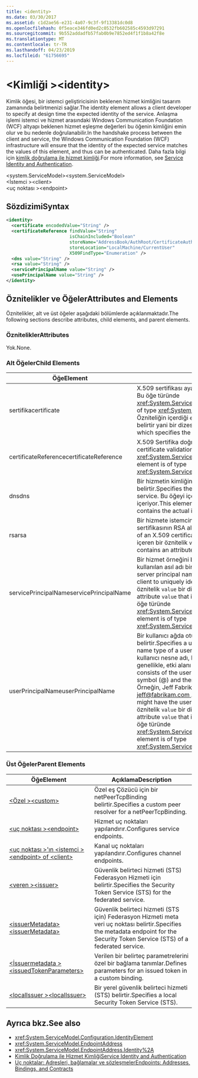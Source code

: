 ```yaml
---
title: <identity>
ms.date: 03/30/2017
ms.assetid: c1d2ae56-e231-4a07-9c3f-9f13381dc0d8
ms.openlocfilehash: 0f5eace346fd0ed2c0532fb602585c4593d97291
ms.sourcegitcommit: 9b552addadfb57fab0b9e7852ed4f1f1b8a42f8e
ms.translationtype: MT
ms.contentlocale: tr-TR
ms.lasthandoff: 04/23/2019
ms.locfileid: "61756695"
---
```

# <a name="identity"></a><span data-ttu-id="a4c85-101">\<Kimliği ></span><span class="sxs-lookup"><span data-stu-id="a4c85-101">\<identity></span></span>
<span data-ttu-id="a4c85-102">Kimlik öğesi, bir istemci geliştiricisinin beklenen hizmet kimliğini tasarım zamanında belirtmenizi sağlar.</span><span class="sxs-lookup"><span data-stu-id="a4c85-102">The identity element allows a client developer to specify at design time the expected identity of the service.</span></span> <span data-ttu-id="a4c85-103">Anlaşma işlemi istemci ve hizmet arasındaki Windows Communication Foundation (WCF) altyapı beklenen hizmet eşleşme değerleri bu öğenin kimliğini emin olur ve bu nedenle doğrulanabilir.</span><span class="sxs-lookup"><span data-stu-id="a4c85-103">In the handshake process between the client and service, the Windows Communication Foundation (WCF) infrastructure will ensure that the identity of the expected service matches the values of this element, and thus can be authenticated.</span></span> <span data-ttu-id="a4c85-104">Daha fazla bilgi için [kimlik doğrulama ile hizmet kimliği](../../../../../docs/framework/wcf/feature-details/service-identity-and-authentication.md).</span><span class="sxs-lookup"><span data-stu-id="a4c85-104">For more information, see [Service Identity and Authentication](../../../../../docs/framework/wcf/feature-details/service-identity-and-authentication.md).</span></span>  
  
 <span data-ttu-id="a4c85-105">\<system.ServiceModel></span><span class="sxs-lookup"><span data-stu-id="a4c85-105">\<system.ServiceModel></span></span>  
<span data-ttu-id="a4c85-106">\<İstemci ></span><span class="sxs-lookup"><span data-stu-id="a4c85-106">\<client></span></span>  
<span data-ttu-id="a4c85-107">\<uç noktası ></span><span class="sxs-lookup"><span data-stu-id="a4c85-107">\<endpoint></span></span>  
  
## <a name="syntax"></a><span data-ttu-id="a4c85-108">Sözdizimi</span><span class="sxs-lookup"><span data-stu-id="a4c85-108">Syntax</span></span>  
  
```xml  
<identity>
  <certificate encodedValue="String" />
  <certificateReference findValue="String"
                        isChainIncluded="Boolean"
                        storeName="AddressBook/AuthRoot/CertificateAuthority/Disallowed/My/Root/TrustedPeople/TrustedPublisher"
                        storeLocation="LocalMachine/CurrentUser"
                        X509FindType="Enumeration" />
  <dns value="String" />
  <rsa value="String" />
  <servicePrincipalName value="String" />
  <usePrincipalName value="String" />
</identity>
```  
  
## <a name="attributes-and-elements"></a><span data-ttu-id="a4c85-109">Öznitelikler ve Öğeler</span><span class="sxs-lookup"><span data-stu-id="a4c85-109">Attributes and Elements</span></span>  
 <span data-ttu-id="a4c85-110">Öznitelikler, alt ve üst öğeler aşağıdaki bölümlerde açıklanmaktadır.</span><span class="sxs-lookup"><span data-stu-id="a4c85-110">The following sections describe attributes, child elements, and parent elements.</span></span>  
  
### <a name="attributes"></a><span data-ttu-id="a4c85-111">Öznitelikler</span><span class="sxs-lookup"><span data-stu-id="a4c85-111">Attributes</span></span>  
 <span data-ttu-id="a4c85-112">Yok.</span><span class="sxs-lookup"><span data-stu-id="a4c85-112">None.</span></span>  
  
### <a name="child-elements"></a><span data-ttu-id="a4c85-113">Alt Öğeler</span><span class="sxs-lookup"><span data-stu-id="a4c85-113">Child Elements</span></span>  
  
|<span data-ttu-id="a4c85-114">Öğe</span><span class="sxs-lookup"><span data-stu-id="a4c85-114">Element</span></span>|<span data-ttu-id="a4c85-115">Açıklama</span><span class="sxs-lookup"><span data-stu-id="a4c85-115">Description</span></span>|  
|-------------|-----------------|  
|<span data-ttu-id="a4c85-116">sertifika</span><span class="sxs-lookup"><span data-stu-id="a4c85-116">certificate</span></span>|<span data-ttu-id="a4c85-117">X.509 sertifikası ayarlarını belirtir.</span><span class="sxs-lookup"><span data-stu-id="a4c85-117">Specifies settings of an X.509 certificate.</span></span> <span data-ttu-id="a4c85-118">Bu öğe türünde <xref:System.ServiceModel.Configuration.CertificateElement>.</span><span class="sxs-lookup"><span data-stu-id="a4c85-118">This element is of type <xref:System.ServiceModel.Configuration.CertificateElement>.</span></span> <span data-ttu-id="a4c85-119">Özniteliğin içerdiği `encodedValue` Bu sertifika tarafından kodlanmış bir değer belirtir yani bir dizesi.</span><span class="sxs-lookup"><span data-stu-id="a4c85-119">It contains an attribute `encodedValue` that is a string, which specifies the value encoded by this certificate.</span></span>|  
|<span data-ttu-id="a4c85-120">certificateReference</span><span class="sxs-lookup"><span data-stu-id="a4c85-120">certificateReference</span></span>|<span data-ttu-id="a4c85-121">X.509 Sertifika doğrulama ayarlarını belirtir.</span><span class="sxs-lookup"><span data-stu-id="a4c85-121">Specifies settings for X.509 certificate validation.</span></span> <span data-ttu-id="a4c85-122">Bu öğe türünde <xref:System.ServiceModel.Configuration.CertificateReferenceElement>.</span><span class="sxs-lookup"><span data-stu-id="a4c85-122">This element is of type <xref:System.ServiceModel.Configuration.CertificateReferenceElement>.</span></span>|  
|<span data-ttu-id="a4c85-123">dns</span><span class="sxs-lookup"><span data-stu-id="a4c85-123">dns</span></span>|<span data-ttu-id="a4c85-124">Bir hizmetin kimliğini doğrulamak için kullanılan bir X.509 sertifikasının DNS belirtir.</span><span class="sxs-lookup"><span data-stu-id="a4c85-124">Specifies the DNS of an X.509 certificate used to authenticate a service.</span></span> <span data-ttu-id="a4c85-125">Bu öğeyi içeren bir öznitelik `value` bir dizedir ve gerçek kimlik içeriyor.</span><span class="sxs-lookup"><span data-stu-id="a4c85-125">This element contains an attribute `value` that is a string, and contains the actual identity.</span></span>|  
|<span data-ttu-id="a4c85-126">rsa</span><span class="sxs-lookup"><span data-stu-id="a4c85-126">rsa</span></span>|<span data-ttu-id="a4c85-127">Bir hizmete istemcinin kimliğini doğrulamak için kullanılan bir X.509 sertifikasının RSA alanın değerini belirtir.</span><span class="sxs-lookup"><span data-stu-id="a4c85-127">Specifies the value of the RSA field of an X.509 certificate used to authenticate a service to a client.</span></span> <span data-ttu-id="a4c85-128">Bu öğeyi içeren bir öznitelik `value` bir dizedir ve gerçek kimlik içeriyor</span><span class="sxs-lookup"><span data-stu-id="a4c85-128">This element contains an attribute `value` that is a string, and contains the actual identity</span></span>|  
|<span data-ttu-id="a4c85-129">servicePrincipalName</span><span class="sxs-lookup"><span data-stu-id="a4c85-129">servicePrincipalName</span></span>|<span data-ttu-id="a4c85-130">Bir hizmet örneğini benzersiz şekilde tanımlamak için bir istemci tarafından kullanılan asıl adı bir sunucu asıl adı (SPN) kimliğini belirtir.</span><span class="sxs-lookup"><span data-stu-id="a4c85-130">Specifies a server principal name (SPN) identity, which is the principal name used by a client to uniquely identify an instance of a service.</span></span> <span data-ttu-id="a4c85-131">Bu öğeyi içeren bir öznitelik `value` bir dizedir ve gerçek asıl adını içerir.</span><span class="sxs-lookup"><span data-stu-id="a4c85-131">This element contains an attribute `value` that is a string, and contains the actual principal name.</span></span> <span data-ttu-id="a4c85-132">Bu öğe türünde <xref:System.ServiceModel.Configuration.ServicePrincipalNameElement>.</span><span class="sxs-lookup"><span data-stu-id="a4c85-132">This element is of type <xref:System.ServiceModel.Configuration.ServicePrincipalNameElement>.</span></span>|  
|<span data-ttu-id="a4c85-133">userPrincipalName</span><span class="sxs-lookup"><span data-stu-id="a4c85-133">userPrincipalName</span></span>|<span data-ttu-id="a4c85-134">Bir kullanıcı ağda oturum açma adı türü bir kullanıcı asıl adı (UPN) kimliğini belirtir.</span><span class="sxs-lookup"><span data-stu-id="a4c85-134">Specifies a user principal name (UPN) identity, which is the logon name type of a user on a network.</span></span> <span data-ttu-id="a4c85-135">Ardından Active Directory'de kullanılan kullanıcı nesne adı, kullanıcı asıl adı oluşur simgesini (\@) ve ardından, genellikle, etki alanı adı sistemi üst etki alanı.</span><span class="sxs-lookup"><span data-stu-id="a4c85-135">The user principal name consists of the user object name used in Active Directory, followed by the at symbol (\@) and then, typically, the Domain Name System parent domain.</span></span> <span data-ttu-id="a4c85-136">Örneğin, Jeff Fabrikam.com etki alanı ağacındaki kullanıcı asıl adı olabilir [ jeff@fabrikam.com ](mailto:jeffsmith@fabrikam.com).</span><span class="sxs-lookup"><span data-stu-id="a4c85-136">For example, Jeff in the Fabrikam.com domain tree might have the user principal name [jeff@fabrikam.com](mailto:jeffsmith@fabrikam.com).</span></span>  <span data-ttu-id="a4c85-137">Bu öğeyi içeren bir öznitelik `value` bir dizedir ve gerçek asıl adını içerir.</span><span class="sxs-lookup"><span data-stu-id="a4c85-137">This element contains an attribute `value` that is a string, and contains the actual principal name.</span></span> <span data-ttu-id="a4c85-138">Bu öğe türünde <xref:System.ServiceModel.Configuration.UserPrincipalNameElement>.</span><span class="sxs-lookup"><span data-stu-id="a4c85-138">This element is of type <xref:System.ServiceModel.Configuration.UserPrincipalNameElement>.</span></span>|  
  
### <a name="parent-elements"></a><span data-ttu-id="a4c85-139">Üst Öğeler</span><span class="sxs-lookup"><span data-stu-id="a4c85-139">Parent Elements</span></span>  
  
|<span data-ttu-id="a4c85-140">Öğe</span><span class="sxs-lookup"><span data-stu-id="a4c85-140">Element</span></span>|<span data-ttu-id="a4c85-141">Açıklama</span><span class="sxs-lookup"><span data-stu-id="a4c85-141">Description</span></span>|  
|-------------|-----------------|  
|[<span data-ttu-id="a4c85-142">\<Özel ></span><span class="sxs-lookup"><span data-stu-id="a4c85-142">\<custom></span></span>](../../../../../docs/framework/configure-apps/file-schema/wcf/custom.md)|<span data-ttu-id="a4c85-143">Özel eş Çözücü için bir netPeerTcpBinding belirtir.</span><span class="sxs-lookup"><span data-stu-id="a4c85-143">Specifies a custom peer resolver for a netPeerTcpBinding.</span></span>|  
|[<span data-ttu-id="a4c85-144">\<uç noktası ></span><span class="sxs-lookup"><span data-stu-id="a4c85-144">\<endpoint></span></span>](endpoint-element.md)|<span data-ttu-id="a4c85-145">Hizmet uç noktaları yapılandırır.</span><span class="sxs-lookup"><span data-stu-id="a4c85-145">Configures service endpoints.</span></span>|  
|[<span data-ttu-id="a4c85-146">\<uç noktası >'ın \<istemci ></span><span class="sxs-lookup"><span data-stu-id="a4c85-146">\<endpoint> of \<client></span></span>](endpoint-of-client.md)|<span data-ttu-id="a4c85-147">Kanal uç noktaları yapılandırır.</span><span class="sxs-lookup"><span data-stu-id="a4c85-147">Configures channel endpoints.</span></span>|  
|[<span data-ttu-id="a4c85-148">\<veren ></span><span class="sxs-lookup"><span data-stu-id="a4c85-148">\<issuer></span></span>](../../../../../docs/framework/configure-apps/file-schema/wcf/issuer.md)|<span data-ttu-id="a4c85-149">Güvenlik belirteci hizmeti (STS) Federasyon Hizmeti için belirtir.</span><span class="sxs-lookup"><span data-stu-id="a4c85-149">Specifies the Security Token Service (STS) for the federated service.</span></span>|  
|[<span data-ttu-id="a4c85-150">\<issuerMetadata></span><span class="sxs-lookup"><span data-stu-id="a4c85-150">\<issuerMetadata></span></span>](../../../../../docs/framework/configure-apps/file-schema/wcf/issuermetadata.md)|<span data-ttu-id="a4c85-151">Güvenlik belirteci hizmeti (STS için) Federasyon Hizmeti meta veri uç noktası belirtir.</span><span class="sxs-lookup"><span data-stu-id="a4c85-151">Specifies the metadata endpoint for the Security Token Service (STS) of a federated service.</span></span>|  
|[<span data-ttu-id="a4c85-152">\<İssuermetadata ></span><span class="sxs-lookup"><span data-stu-id="a4c85-152">\<issuedTokenParameters></span></span>](../../../../../docs/framework/configure-apps/file-schema/wcf/issuedtokenparameters.md)|<span data-ttu-id="a4c85-153">Verilen bir belirteç parametrelerini özel bir bağlama tanımlar.</span><span class="sxs-lookup"><span data-stu-id="a4c85-153">Defines parameters for an issued token in a custom binding.</span></span>|  
|[<span data-ttu-id="a4c85-154">\<localIssuer ></span><span class="sxs-lookup"><span data-stu-id="a4c85-154">\<localIssuer></span></span>](../../../../../docs/framework/configure-apps/file-schema/wcf/localissuer.md)|<span data-ttu-id="a4c85-155">Bir yerel güvenlik belirteci hizmeti (STS) belirtir.</span><span class="sxs-lookup"><span data-stu-id="a4c85-155">Specifies a local Security Token Service (STS).</span></span>|  
  
## <a name="see-also"></a><span data-ttu-id="a4c85-156">Ayrıca bkz.</span><span class="sxs-lookup"><span data-stu-id="a4c85-156">See also</span></span>

- <xref:System.ServiceModel.Configuration.IdentityElement>
- <xref:System.ServiceModel.EndpointAddress>
- <xref:System.ServiceModel.EndpointAddress.Identity%2A>
- [<span data-ttu-id="a4c85-157">Kimlik Doğrulama ile Hizmet Kimliği</span><span class="sxs-lookup"><span data-stu-id="a4c85-157">Service Identity and Authentication</span></span>](../../../../../docs/framework/wcf/feature-details/service-identity-and-authentication.md)
- [<span data-ttu-id="a4c85-158">Uç noktalar: Adresleri, bağlamalar ve sözleşmeler</span><span class="sxs-lookup"><span data-stu-id="a4c85-158">Endpoints: Addresses, Bindings, and Contracts</span></span>](../../../../../docs/framework/wcf/feature-details/endpoints-addresses-bindings-and-contracts.md)
